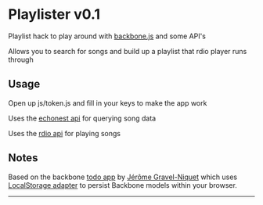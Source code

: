 Playlister v0.1
===============

Playlist hack to play around with [backbone.js][1] and some API's

Allows you to search for songs and build up a playlist that rdio player runs through

Usage
-----

Open up js/token.js and fill in your keys to make the app work

Uses the [echonest api][2] for querying song data

Uses the [rdio api][3] for playing songs 

Notes
-----

Based on the backbone [todo app][4] by [Jérôme Gravel-Niquet][5] which uses [LocalStorage adapter][6] to persist Backbone models within your browser.

---

[1]: http://documentcloud.github.com/backbone/ 
[2]: http://developer.echonest.com
[3]: http://developer.rdio.com
[4]: http://documentcloud.github.com/backbone/docs/todos.html
[5]: http://jgn.me
[6]: https://github.com/jeromegn/Backbone.localStorage 
